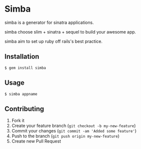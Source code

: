 # Simba

simba is a generator for sinatra applications.

simba choose slim + sinatra + sequel to build your awesome app.

simba aim to set up ruby off rails's best practice.

## Installation

    $ gem install simba

## Usage

    $ simba appname

## Contributing

1. Fork it
2. Create your feature branch (`git checkout -b my-new-feature`)
3. Commit your changes (`git commit -am 'Added some feature'`)
4. Push to the branch (`git push origin my-new-feature`)
5. Create new Pull Request
